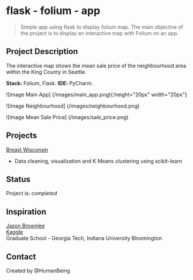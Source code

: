 # flask - folium - app
> Simple app using flask to display folium map. 
> The main objective of the project is to display an interactive map with Folium on an app. 

## Project Description
The interactive map shows the mean sale price of the neighbourhood area within the King County in Seattle. 

**Stack:** Folium, Flask.
**IDE:** PyCharm.


![Image Main App] (/images/main_app.png){:height="20px" width="20px"}





![Image Neighbourhood] (/images/neighbourhood.png)






![Image Mean Sale Price] (/images/sale_price.png)




## Projects

[Breast Wisconsin](https://github.com/NothinBetterToDo/PYTHON-PROJECTS/tree/master/Breast_Wisconsin)
* Data cleaning, visualization and K Means clustering using scikit-learn <br/>


## Status
Project is: _completed_

## Inspiration
[Jason Brownlee](https://machinelearningmastery.com) </br>
[Kaggle](https://www.kaggle.com)</br>
Graduate School - Georgia Tech, Indiana University Bloomington

## Contact
Created by @HumanBeing
